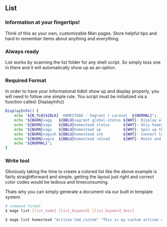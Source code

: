 ## List

### Information at your fingertips!
Think of this as your own, customizable Man pages. Store helpful tips and hard to remember items about anything and everything.

### Always ready
List works by scanning the list folder for any shell script. So simply toss one in there and it will automatically show up as an option.

### Required Format
In order to have your informational tidbit show up and display properly, you will need to follow one simple rule. You script must be initialized via a function called: DisplayInfo()

```bash
DisplayInfo() {
	echo "${B_YLW}${BLK}  HOMESTEAD - Vagrant + Laravel  ${NORMAL}";
	echo "${BGRN}vagg   ${BBLU}vagrant global-status ${WHT}- Display all Vagrant box statuses.";
	echo "${BGRN}vags   ${BBLU}homestead status      ${WHT}- Only homestead box status";
	echo "${BGRN}vagu   ${BBLU}homestead up          ${WHT}- Spin up the homestead box";
	echo "${BGRN}vagssh ${BBLU}homestead ssh         ${WHT}- Connect to active homestead box";
	echo "${BGRN}vagre  ${BBLU}homestead reload      ${WHT}- Reset and reprovision homestead";
	echo "${NORMAL}";
}
```

### Write tool
Obviously taking the time to create a colored list like the above example is fairly straightforward and simple, getting the layout just right and correct color codes would be tedious and timeconsuming. 

Thats why you can simply generate a document via our built in template system.

```bash
# command format
$ mage list [list_name] [list_keyword] [list_keyword_desc]

$ mage list homestead "Artisan Cmd_custom" "This is my custom artisan command's details."
```
